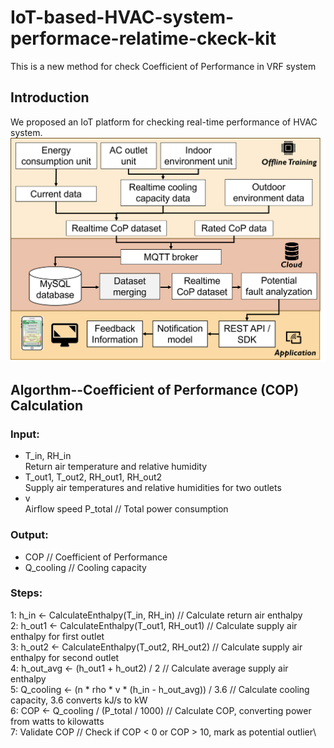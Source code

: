 # IoT-based-HVAC-system-performace-relatime-ckeck-kit
This is a new method for check Coefficient of Performance in VRF system 
## Introduction
We proposed an IoT platform for checking real-time performance of HVAC system.
![flowchart](Image/flowchart.png)
## Algorthm--Coefficient of Performance (COP) Calculation

### Input: 
- T_in, RH_in \
 Return air temperature and relative humidity
- T_out1, T_out2, RH_out1, RH_out2 \
 Supply air temperatures and relative humidities for two outlets
- v \
Airflow speed
P_total // Total power consumption

### Output: 
- COP // Coefficient of Performance
-   Q_cooling // Cooling capacity

### Steps:
1: h_in ← CalculateEnthalpy(T_in, RH_in) // Calculate return air enthalpy\
2: h_out1 ← CalculateEnthalpy(T_out1, RH_out1) // Calculate supply air enthalpy for first outlet\
3: h_out2 ← CalculateEnthalpy(T_out2, RH_out2) // Calculate supply air enthalpy for second outlet\
4: h_out_avg ← (h_out1 + h_out2) / 2 // Calculate average supply air enthalpy\
5: Q_cooling ← (n * rho * v * (h_in - h_out_avg)) / 3.6 // Calculate cooling capacity, 3.6 converts kJ/s to kW\
6: COP ← Q_cooling / (P_total / 1000) // Calculate COP, converting power from watts to kilowatts\
7: Validate COP // Check if COP < 0 or COP > 10, mark as potential outlier\



